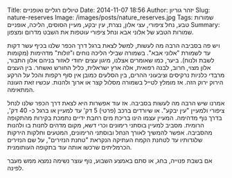 Title: טיולים רגליים ואופניים
Date: 2014-11-07 18:56
Author: יזהר גוריון
Slug: nature-reserves
Image: /images/posts/nature_reserves.jpg
Tags: שמורות טבע, נחל ציפורי, עצי אלון, נצרת, עין יבקע, מעיין הסוסים, הליכה, אופניים
Summary: שמורות הטבע של אלוני אבא ונחל ציפורי עוטפות את השבט מדרום ומצפון.

ויש פה בסביבה הרבה מה לעשות, למשל לצאת ברגל דרך הכפר שלנו בכיף עשר דקות עד לשמורת "אלוני אבא". בשמורה שבילי הליכה נוחים ו"זולות" מדהימות (מקומות לשבת ולנוח). ביער, כמו שאומרים אצלנו, מיגון עצים יחודי לאזור בניהם אלון התבור, אלון מצוי, חרוב, לבנה רפואית, אלה ארץ ישראלית, כליל החורש ואשחר. בין העצים מרבדי כלניות נרקיסים וציבעוני ההרים, בין הסלעים כמובן אין סוף רקפות והכל על הרקע הירוק ירוק הזה. אז מומלץ לטייל בשמורה מסלול קצר או ארוך ולהנות. עכשיו זאת העונה המתאימה.

אמרנו שיש הרבה מה לעשות בסביבה. אז עוד אפשרות היא לצאת דרך הכפר שלנו לנחל ציפורי ולמעיין "עין יבקע". או שיורדים ברכב (פרטי) 5 דק' עד למעיין או ברגל כ- 40 דק', בדרך נוף מדהימה. המעיין עצמו הינו בריכת מים רחבת ידיים נתמכת בקירות מהתקופה הרומית. מסביב למעיין בוסתני רימונים וכרי דשא, מקום מדהים לחנות בו ולהנות מהסביבה. אפשר להמשיך לאורך הנחל ובוסתני הרימונים, המטעים וחלקות הירקות שלגדותיו עד לטחנת הקמח העתיקה הנקראת "טחנת הנזירים", על שם הנזירים הכרמליתים שרכשו אותה עוד בתקופה העותומנית.

אם בשבת פנוייה, בחג, או סתם באמצע השבוע, נוף עוצר נשימה נמצא ממש מעבר לפינה.
